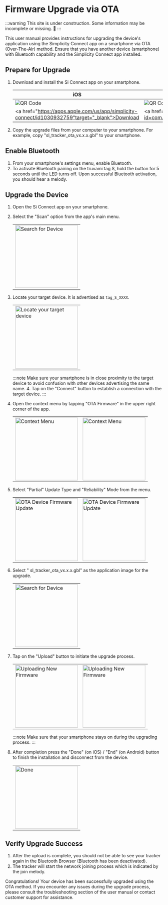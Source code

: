 # Firmware Upgrade via OTA

:::warning
This site is under construction. Some information may be incomplete or missing. 🚧
:::

This user manual provides instructions for upgrading the device's application using the Simplicity Connect app on a smartphone via OTA (Over-The-Air) method. Ensure that you have another device (smartphone) with Bluetooth capability and the Simplicity Connect app installed.

## Prepare for Upgrade

1. Download and install the Si Connect app on your smartphone. <table><thead><tr><th>iOS</th><th>Android</th></tr></thead><tbody><tr><td><img src="/img/fw-upgrade/appstore.png" alt="QR Code" /></td><td><img src="/img/fw-upgrade/playstore.png" alt="QR Code" /></td></tr><tr><td><a href="https://apps.apple.com/us/app/simplicity-connect/id1030932759"target="_blank">Download</a></td><td><a href="https://play.google.com/store/apps/details?id=com.siliconlabs.bledemo&hl=en"target="_blank">Download</a></td></tr></tbody></table>
2. Copy the upgrade files from your computer to your smartphone. For example, copy "sl_tracker_ota_vx.x.x.gbl" to your smartphone.

## Enable Bluetooth

1. From your smartphone's settings menu, enable Bluetooth.
2. To activate Bluetooth pairing on the truvami tag S, hold the button for 5 seconds until the LED turns off. Upon successful Bluetooth activation, you should hear a melody.

## Upgrade the Device

1. Open the Si Connect app on your smartphone.
2. Select the "Scan" option from the app's main menu.
    <table><tbody><tr><td><img src="/img/fw-upgrade/ios_search-for-device.webp" alt="Search for Device" width="200" /></td></tr></tbody></table>

3. Locate your target device. It is advertised as `tag_S_XXXX`.
    <table><tbody><tr><td><img src="/img/fw-upgrade/ios_target_device.webp" alt="Locate your target device" width="200"/></td></tr></tbody></table>

    :::note
    Make sure your smartphone is in close proximity to the target device to avoid confusion with other devices advertising the same name. 4. Tap on the "Connect" button to establish a connection with the target device.
    :::

4. Open the context menu by tapping "OTA Firmware" in the upper right corner of the app.
    <table><tbody><tr><td><img src="/img/fw-upgrade/ios_tag_s_detail.webp" alt="Context Menu" width="200" /></td><td><img src="/img/fw-upgrade/and_tag_s_detail.webp" alt="Context Menu" width="200" /></td></tr></tbody></table>

5. Select "Partial" Update Type and "Reliability" Mode from the menu.
    <table><tbody><tr><td><img src="/img/fw-upgrade/ios_device_firmware_update.webp" alt="OTA Device Firmware Update" width="200" /></td><td><img src="/img/fw-upgrade/and_device_firmware_update.webp" alt="OTA Device Firmware Update" width="200" /></td></tr></tbody></table>

6. Select " sl_tracker_ota_vx.x.x.gbl" as the application image for the upgrade.
    <table><tbody><tr><td><img src="/img/fw-upgrade/ios_firmware_application_selected.webp" alt="Search for Device" width="200" /></td></tr></tbody></table>


7. Tap on the "Upload" button to initiate the upgrade process.
    <table><tbody><tr><td><img src="/img/fw-upgrade/ios_update_process.webp" alt="Uploading New Firmware" width="200" /></td><td><img src="/img/fw-upgrade/and_upload_process.webp" alt="Uploading New Firmware" width="200" /></td></tr></tbody></table>

   :::note
   Make sure that your smartphone stays on during the upgrading process.
   :::

8. After completion press the "Done" (on iOS) / "End" (on Android) button to finish the installation and disconnect from the device.
    <table><tbody><tr><td><img src="/img/fw-upgrade/ios_update_complete.webp" alt="Done" width="200"/></td></tr></tbody></table>

## Verify Upgrade Success

1. After the upload is complete, you should not be able to see your tracker again in the Bluetooth Browser (Bluetooth has been deactivated).
2. The tracker will start the network joining process which is indicated by the join melody.

Congratulations! Your device has been successfully upgraded using the OTA method. If you encounter any issues during the upgrade process, please consult the troubleshooting section of the user manual or contact customer support for assistance.
